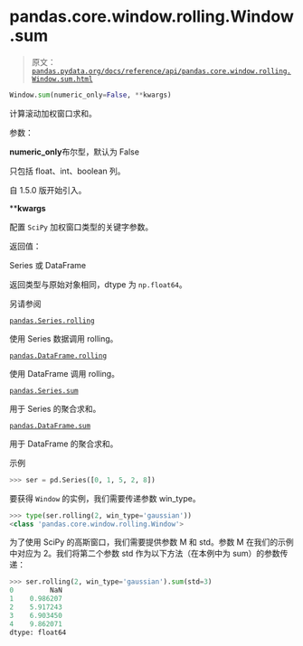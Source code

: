 # pandas.core.window.rolling.Window.sum

> 原文：[`pandas.pydata.org/docs/reference/api/pandas.core.window.rolling.Window.sum.html`](https://pandas.pydata.org/docs/reference/api/pandas.core.window.rolling.Window.sum.html)

```py
Window.sum(numeric_only=False, **kwargs)
```

计算滚动加权窗口求和。

参数：

**numeric_only**布尔型，默认为 False

只包括 float、int、boolean 列。

自 1.5.0 版开始引入。

****kwargs**

配置 `SciPy` 加权窗口类型的关键字参数。

返回值：

Series 或 DataFrame

返回类型与原始对象相同，dtype 为 `np.float64`。

另请参阅

[`pandas.Series.rolling`](https://pandas.pydata.org/docs/reference/api/pandas.Series.rolling.html#pandas.Series.rolling "pandas.Series.rolling")

使用 Series 数据调用 rolling。

[`pandas.DataFrame.rolling`](https://pandas.pydata.org/docs/reference/api/pandas.DataFrame.rolling.html#pandas.DataFrame.rolling "pandas.DataFrame.rolling")

使用 DataFrame 调用 rolling。

[`pandas.Series.sum`](https://pandas.pydata.org/docs/reference/api/pandas.Series.sum.html#pandas.Series.sum "pandas.Series.sum")

用于 Series 的聚合求和。

[`pandas.DataFrame.sum`](https://pandas.pydata.org/docs/reference/api/pandas.DataFrame.sum.html#pandas.DataFrame.sum "pandas.DataFrame.sum")

用于 DataFrame 的聚合求和。

示例

```py
>>> ser = pd.Series([0, 1, 5, 2, 8]) 
```

要获得 `Window` 的实例，我们需要传递参数 win_type。

```py
>>> type(ser.rolling(2, win_type='gaussian'))
<class 'pandas.core.window.rolling.Window'> 
```

为了使用 SciPy 的高斯窗口，我们需要提供参数 M 和 std。参数 M 在我们的示例中对应为 2。我们将第二个参数 std 作为以下方法（在本例中为 sum）的参数传递：

```py
>>> ser.rolling(2, win_type='gaussian').sum(std=3)
0         NaN
1    0.986207
2    5.917243
3    6.903450
4    9.862071
dtype: float64 
```
